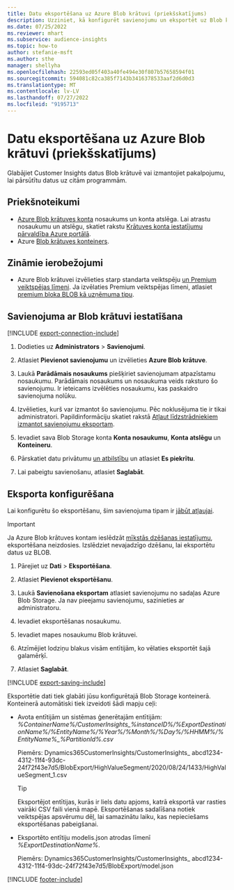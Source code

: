 ```yaml
---
title: Datu eksportēšana uz Azure Blob krātuvi (priekšskatījums)
description: Uzziniet, kā konfigurēt savienojumu un eksportēt uz Blob krātuvi.
ms.date: 07/25/2022
ms.reviewer: mhart
ms.subservice: audience-insights
ms.topic: how-to
author: stefanie-msft
ms.author: sthe
manager: shellyha
ms.openlocfilehash: 22593ed05f403a40fe494e30f807b57658594f01
ms.sourcegitcommit: 594081c82ca385f7143b3416378533aaf2d6d0d3
ms.translationtype: MT
ms.contentlocale: lv-LV
ms.lasthandoff: 07/27/2022
ms.locfileid: "9195713"
---
```

# <a name="export-data-to-an-azure-blob-storage-preview"></a>Datu eksportēšana uz Azure Blob krātuvi (priekšskatījums)

Glabājiet Customer Insights datus Blob krātuvē vai izmantojiet pakalpojumu, lai pārsūtītu datus uz citām programmām.

## <a name="prerequisites"></a>Priekšnoteikumi

- [Azure Blob krātuves konta](/azure/storage/blobs/create-data-lake-storage-account) nosaukums un konta atslēga. Lai atrastu nosaukumu un atslēgu, skatiet rakstu [Krātuves konta iestatījumu pārvaldība Azure portālā](/azure/storage/common/storage-account-manage).
- Azure [Blob krātuves konteiners](/azure/storage/blobs/storage-quickstart-blobs-portal#create-a-container).

## <a name="known-limitations"></a>Zināmie ierobežojumi

- Azure Blob krātuvei izvēlieties starp standarta veiktspēju [un Premium veiktspējas līmeni](/azure/storage/blobs/storage-blob-performance-tiers). Ja izvēlaties Premium veiktspējas līmeni, atlasiet [premium bloka BLOB kā uzņēmuma tipu](/azure/storage/common/storage-account-overview#types-of-storage-accounts).

## <a name="set-up-connection-to-blob-storage"></a>Savienojuma ar Blob krātuvi iestatīšana

[!INCLUDE [export-connection-include](includes/export-connection-admn.md)]

1. Dodieties uz **Administrators** > **Savienojumi**.

1. Atlasiet **Pievienot savienojumu** un izvēlieties **Azure Blob krātuve**.

1. Laukā **Parādāmais nosaukums** piešķiriet savienojumam atpazīstamu nosaukumu. Parādāmais nosaukums un nosaukuma veids raksturo šo savienojumu. Ir ieteicams izvēlēties nosaukumu, kas paskaidro savienojuma nolūku.

1. Izvēlieties, kurš var izmantot šo savienojumu. Pēc noklusējuma tie ir tikai administratori. Papildinformāciju skatiet rakstā [Atļaut līdzstrādniekiem izmantot savienojumu eksportam](connections.md#allow-contributors-to-use-a-connection-for-exports).

1. Ievadiet sava Blob Storage konta **Konta nosaukumu**, **Konta atslēgu** un **Konteineru**.

1. Pārskatiet datu privātumu [un atbilstību](connections.md#data-privacy-and-compliance) un atlasiet **Es piekrītu**.

1. Lai pabeigtu savienošanu, atlasiet **Saglabāt**.

## <a name="configure-an-export"></a>Eksporta konfigurēšana

Lai konfigurētu šo eksportēšanu, šim savienojuma tipam ir [jābūt atļaujai](export-destinations.md#set-up-a-new-export).

> [!IMPORTANT]
> Ja Azure Blob krātuves kontam ieslēdzāt [mīkstās dzēšanas iestatījumu](/azure/storage/blobs/soft-delete-blob-enable), eksportēšana neizdosies. Izslēdziet nevajadzīgo dzēšanu, lai eksportētu datus uz BLOB.

1. Pārejiet uz **Dati** > **Eksportēšana**.

1. Atlasiet **Pievienot eksportēšanu**.

1. Laukā **Savienošana eksportam** atlasiet savienojumu no sadaļas Azure Blob Storage. Ja nav pieejamu savienojumu, sazinieties ar administratoru.

1. Ievadiet eksportēšanas nosaukumu.

1. Ievadiet mapes nosaukumu Blob krātuvei.

1. Atzīmējiet lodziņu blakus visām entītijām, ko vēlaties eksportēt šajā galamērķī.

1. Atlasiet **Saglabāt**.

[!INCLUDE [export-saving-include](includes/export-saving.md)]

Eksportētie dati tiek glabāti jūsu konfigurētajā Blob Storage konteinerā. Konteinerā automātiski tiek izveidoti šādi mapju ceļi:

- Avota entītijām un sistēmas ģenerētajām entītijām:  
  *%ContainerName%/CustomerInsights_%instanceID%/%ExportDestinationName%/%EntityName%/%Year%/%Month%/%Day%/%HHMM%/%EntityName%_%PartitionId%.csv*  

  Piemērs: Dynamics365CustomerInsights/CustomerInsights_ abcd1234-4312-11f4-93dc-24f72f43e7d5/BlobExport/HighValueSegment/2020/08/24/1433/HighValueSegment_1.csv
  
  > [!TIP]
  > Eksportējot entītijas, kurās ir liels datu apjoms, katrā eksportā var rasties vairāki CSV faili vienā mapē. Eksportēšanas sadalīšana notiek veiktspējas apsvērumu dēļ, lai samazinātu laiku, kas nepieciešams eksportēšanas pabeigšanai.

- Eksportēto entītiju modelis.json atrodas līmenī *%ExportDestinationName%*.  
  
  Piemērs: Dynamics365CustomerInsights/CustomerInsights_ abcd1234-4312-11f4-93dc-24f72f43e7d5/BlobExport/model.json

[!INCLUDE [footer-include](includes/footer-banner.md)]
